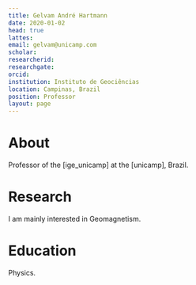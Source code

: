 ```yaml
---
title: Gelvam André Hartmann
date: 2020-01-02
head: true
lattes:
email: gelvam@unicamp.com
scholar:
researcherid:
researchgate:
orcid:
institution: Instituto de Geociências
location: Campinas, Brazil
position: Professor
layout: page
---
```


# About

Professor of the [ige_unicamp] at the [unicamp], Brazil.

# Research

I am mainly interested in Geomagnetism.

# Education

Physics.
